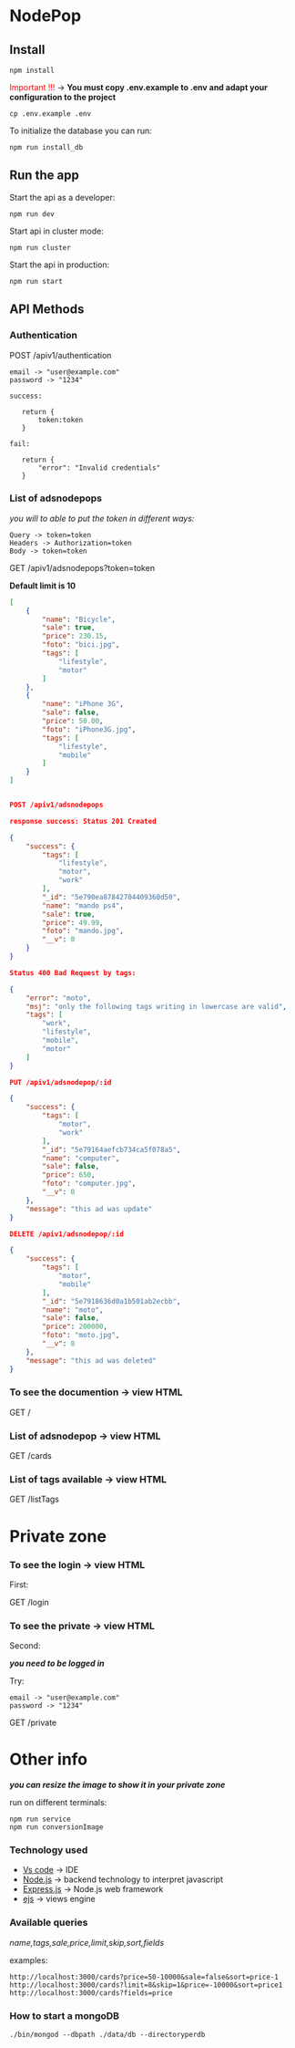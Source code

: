 # NodePop

## Install

```shell
npm install
```

<span style="color:red">Important !!!</span> -> **You must copy .env.example to .env and adapt your configuration to the project**

```shell
cp .env.example .env
```

To initialize the database you can run:

```shell
npm run install_db
```

## Run the app

Start the api as a developer:

```shell
npm run dev
```

Start api in cluster mode:

```shell
npm run cluster
```

Start the api in production:

```shell
npm run start
```

## API Methods


### Authentication

POST /apiv1/authentication

```
email -> "user@example.com"
password -> "1234"

success:
   
   return {
       token:token
   }

fail: 

   return {
       "error": "Invalid credentials"
   }   

```

### List of adsnodepops

*you will to able to put the token in different ways:*

```
Query -> token=token
Headers -> Authorization=token
Body -> token=token

```

GET /apiv1/adsnodepops?token=token

**Default limit is 10**

```json
[
    {
        "name": "Bicycle",
        "sale": true,
        "price": 230.15,
        "foto": "bici.jpg",
        "tags": [
            "lifestyle",
            "motor"
        ]
    },
    {
        "name": "iPhone 3G",
        "sale": false,
        "price": 50.00,
        "foto": "iPhone3G.jpg",
        "tags": [
            "lifestyle",
            "mobile"
        ]
    }
]


POST /apiv1/adsnodepops

response success: Status 201 Created

{
    "success": {
        "tags": [
            "lifestyle",
            "motor",
            "work"
        ],
        "_id": "5e790ea87842704409360d50",
        "name": "mando ps4",
        "sale": true,
        "price": 49.99,
        "foto": "mando.jpg",
        "__v": 0
    }
}

Status 400 Bad Request by tags:

{
    "error": "moto",
    "msj": "only the following tags writing in lowercase are valid",
    "tags": [
        "work",
        "lifestyle",
        "mobile",
        "motor"
    ]
}

PUT /apiv1/adsnodepop/:id

{
    "success": {
        "tags": [
            "motor",
            "work"
        ],
        "_id": "5e79164aefcb734ca5f078a5",
        "name": "computer",
        "sale": false,
        "price": 650,
        "foto": "computer.jpg",
        "__v": 0
    },
    "message": "this ad was update"
}

DELETE /apiv1/adsnodepop/:id

{
    "success": {
        "tags": [
            "motor",
            "mobile"
        ],
        "_id": "5e7918636d0a1b501ab2ecbb",
        "name": "moto",
        "sale": false,
        "price": 200000,
        "foto": "moto.jpg",
        "__v": 0
    },
    "message": "this ad was deleted"
}
```

### To see the documention -> view HTML

GET /

### List of adsnodepop -> view HTML

GET /cards

### List of tags available -> view HTML

GET /listTags

# Private zone

### To see the login -> view HTML

First:

GET /login

### To see the private -> view HTML

Second:

***you need to be logged in***

Try:

```
email -> "user@example.com"
password -> "1234"

```

GET /private


# Other info


***you can resize the image to show it in your private zone***

run on different terminals:

```shell            
npm run service
npm run conversionImage
```


### Technology used

- [Vs code](https://code.visualstudio.com/) -> IDE 
- [Node.js](https://nodejs.org/es/) -> backend technology to interpret javascript
- [Express.js](https://expressjs.com/es/) -> Node.js web framework
- [ejs](https://www.npmjs.com/package/ejs) -> views engine


### Available queries

*name,tags,sale,price,limit,skip,sort,fields*

examples:

`http://localhost:3000/cards?price=50-10000&sale=false&sort=price-1`
`http://localhost:3000/cards?limit=8&skip=1&price=-10000&sort=price1`
`http://localhost:3000/cards?fields=price`


### How to start a mongoDB

```shell
./bin/mongod --dbpath ./data/db --directoryperdb
```